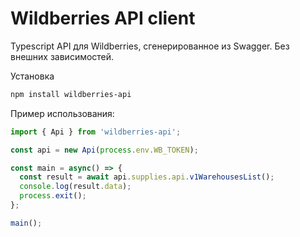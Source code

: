 # Wildberries API client

Typescript API для Wildberries, сгенерированное из Swagger. Без внешних зависимостей.

Установка

```bash
npm install wildberries-api
```

Пример использования:

```typescript
import { Api } from 'wildberries-api';

const api = new Api(process.env.WB_TOKEN);

const main = async() => {
  const result = await api.supplies.api.v1WarehousesList();
  console.log(result.data);
  process.exit();
};

main();
```